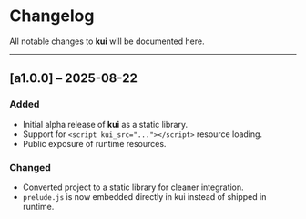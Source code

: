 # Changelog  

All notable changes to **kui** will be documented here.  

---

## [a1.0.0] – 2025-08-22  

### Added  
- Initial alpha release of **kui** as a static library.  
- Support for `<script kui_src="..."></script>` resource loading.  
- Public exposure of runtime resources.  

### Changed  
- Converted project to a static library for cleaner integration.  
- `prelude.js` is now embedded directly in kui instead of shipped in runtime.  